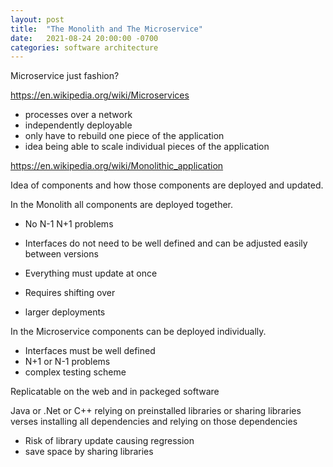 ```yaml
---
layout: post
title:  "The Monolith and The Microservice"
date:   2021-08-24 20:00:00 -0700
categories: software architecture
---
```


Microservice just fashion?

https://en.wikipedia.org/wiki/Microservices
- processes over a network
- independently deployable
- only have to rebuild one piece of the application
- idea being able to scale individual pieces of the application

https://en.wikipedia.org/wiki/Monolithic_application

Idea of components and how those components are deployed and updated.

In the Monolith all components are deployed together.

- No N-1 N+1 problems
- Interfaces do not need to be well defined and can be adjusted easily between versions

- Everything must update at once
- Requires shifting over
- larger deployments


In the Microservice components can be deployed individually.

- Interfaces must be well defined
- N+1 or N-1 problems
- complex testing scheme


Replicatable on the web and in packeged software

Java or .Net or C++ relying on preinstalled libraries or sharing libraries verses installing all dependencies and relying on those dependencies

- Risk of library update causing regression
- save space by sharing libraries